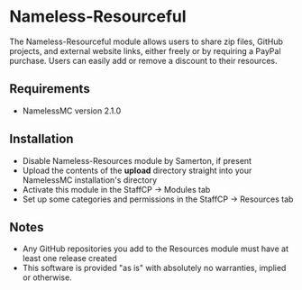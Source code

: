 # Nameless-Resourceful
The Nameless-Resourceful module allows users to share zip files, GitHub projects, and external website links, 
either freely or by requiring a PayPal purchase. Users can easily add or remove a discount to their resources.

## Requirements
- NamelessMC version 2.1.0

## Installation
- Disable Nameless-Resources module by Samerton, if present
- Upload the contents of the **upload** directory straight into your NamelessMC installation's directory
- Activate this module in the StaffCP -> Modules tab
- Set up some categories and permissions in the StaffCP -> Resources tab

## Notes
- Any GitHub repositories you add to the Resources module must have at least one release created
- This software is provided "as is" with absolutely no warranties, implied or otherwise.
